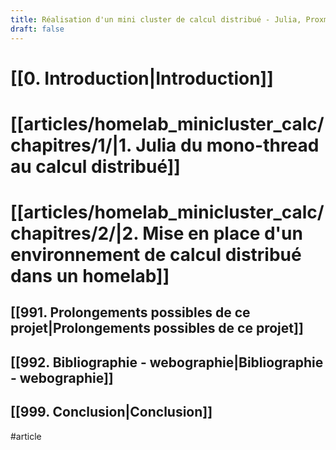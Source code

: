 ```yaml
---
title: Réalisation d'un mini cluster de calcul distribué - Julia, Proxmox VE et outils DevOps en action
draft: false
---
```

# [[0. Introduction|Introduction]]
# [[articles/homelab_minicluster_calc/chapitres/1/|1. Julia du mono-thread au calcul distribué]]
# [[articles/homelab_minicluster_calc/chapitres/2/|2. Mise en place d'un environnement de calcul distribué dans un homelab]]

## [[991. Prolongements possibles de ce projet|Prolongements possibles de ce projet]]
## [[992. Bibliographie - webographie|Bibliographie - webographie]]
## [[999. Conclusion|Conclusion]]

#article